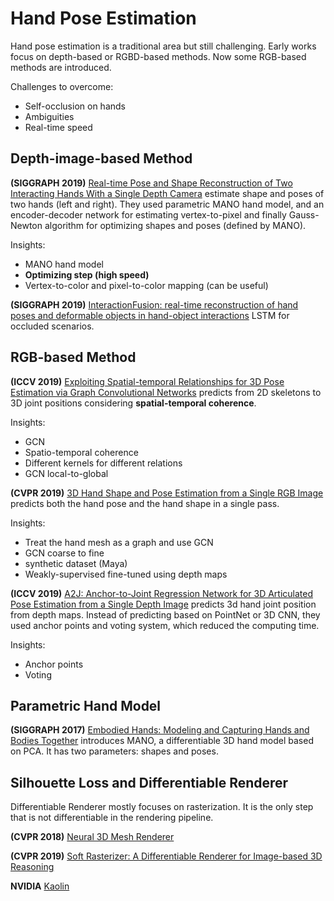 # Hand Pose Estimation
Hand pose estimation is a traditional area but still challenging.  Early works focus on depth-based or RGBD-based methods. Now some RGB-based methods are introduced.

Challenges to overcome:
+ Self-occlusion on hands 
+ Ambiguities
+ Real-time speed

## Depth-image-based Method
**(SIGGRAPH 2019)** [Real-time Pose and Shape Reconstruction of Two Interacting Hands With a Single Depth Camera][1] estimate shape and poses of two hands (left and right). They used parametric MANO hand model, and an encoder-decoder network for estimating vertex-to-pixel and finally Gauss-Newton algorithm for optimizing shapes and poses (defined by MANO).

Insights:
+ MANO hand model
+ **Optimizing step (high speed)**
+ Vertex-to-color and pixel-to-color mapping (can be useful)  

**(SIGGRAPH 2019)** [InteractionFusion: real-time reconstruction of hand poses and deformable objects in hand-object interactions][2] LSTM for occluded scenarios.

## RGB-based Method
**(ICCV 2019)** [Exploiting Spatial-temporal Relationships for 3D Pose Estimation via Graph Convolutional Networks][3] predicts from 2D skeletons to 3D joint positions considering **spatial-temporal coherence**.

Insights:
+ GCN
+ Spatio-temporal coherence
+ Different kernels for different relations
+ GCN local-to-global

 **(CVPR 2019)** [3D Hand Shape and Pose Estimation from a Single RGB Image][4] predicts both the hand pose and the hand shape in a single pass.

Insights:
+ Treat the hand mesh as a graph and use GCN
+ GCN coarse to fine
+ synthetic dataset (Maya)
+ Weakly-supervised fine-tuned using depth maps

**(ICCV 2019)**  [A2J: Anchor-to-Joint Regression Network for 3D Articulated Pose Estimation from a Single Depth Image][5] predicts 3d hand joint position from depth maps. Instead of predicting based on PointNet or 3D CNN, they used anchor points and voting system, which reduced the computing time.

Insights:
+ Anchor points
+ Voting

## Parametric Hand Model
**(SIGGRAPH 2017)** [Embodied Hands: Modeling and Capturing Hands and Bodies Together][6]  introduces MANO, a differentiable 3D hand model based on PCA. It has two parameters: shapes  and poses.

## Silhouette Loss and Differentiable Renderer
Differentiable Renderer mostly focuses on rasterization. It is the only step that is not differentiable in the rendering pipeline.

**(CVPR 2018)** [Neural 3D Mesh Renderer][7]

**(CVPR 2019)** [Soft Rasterizer: A Differentiable Renderer for Image-based 3D Reasoning][8]

**NVIDIA** [Kaolin][9]


[1]:	https://handtracker.mpi-inf.mpg.de/projects/TwoHands/
[2]:	http://cgcad.thss.tsinghua.edu.cn/xufeng/zhang2019interaction_online.pdf
[3]:	https://cse.buffalo.edu/~jsyuan/papers/2019/Exploiting_Spatial-temporal_Relationships_for_3D_Pose_Estimation_via_Graph_Convolutional_Networks.pdf
[4]:	https://arxiv.org/abs/1903.00812
[5]:	https://arxiv.org/abs/1908.09999
[6]:	https://mano.is.tue.mpg.de/
[7]:	https://arxiv.org/abs/1711.07566
[8]:	https://arxiv.org/abs/1904.01786
[9]:	https://github.com/NVIDIAGameWorks/kaolin